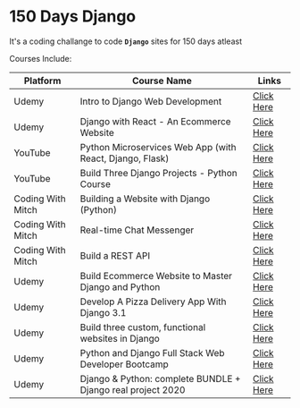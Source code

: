 # 150 Days Django

It's a coding challange to code **`Django`** sites for 150 days atleast

Courses Include:

| Platform | Course Name | Links |
|---|---|---|
| Udemy | Intro to Django Web Development | [Click Here](https://www.udemy.com/course/django-web-development-crash-course/) |
| Udemy | Django with React - An Ecommerce Website | [Click Here](https://www.udemy.com/course/django-with-react-an-ecommerce-website/) |
| YouTube | Python Microservices Web App (with React, Django, Flask) | [Click Here](https://www.youtube.com/watch?v=0iB5IPoTDts/) |
| YouTube | Build Three Django Projects - Python Course | [Click Here](https://www.youtube.com/watch?v=qPtScmB8CgA) | 
| Coding With Mitch | Building a Website with Django (Python) | [Click Here](https://codingwithmitch.com/courses/building-a-website-django-python/) |
| Coding With Mitch | Real-time Chat Messenger | [Click Here](https://codingwithmitch.com/courses/real-time-chat-messenger/) |
| Coding With Mitch | Build a REST API | [Click Here](https://codingwithmitch.com/courses/build-a-rest-api/) |
| Udemy | Build Ecommerce Website to Master Django and Python | [Click Here](https://www.udemy.com/course/build-ecommerce-website-to-master-django-and-python/) |
| Udemy | Develop A Pizza Delivery App With Django 3.1 | [Click Here](https://www.udemy.com/course/practical-django-launch-your-startup-today/) |
| Udemy | Build three custom, functional websites in Django | [Click Here](https://www.udemy.com/course/build-three-custom-functional-websites-in-django-30/) |
| Udemy | Python and Django Full Stack Web Developer Bootcamp | [Click Here](https://www.udemy.com/course/python-and-django-full-stack-web-developer-bootcamp/) |
| Udemy | Django & Python: complete BUNDLE + Django real project 2020 | [Click Here](https://www.udemy.com/course/python-django-tkinter-complete-bundle-advance/) |

